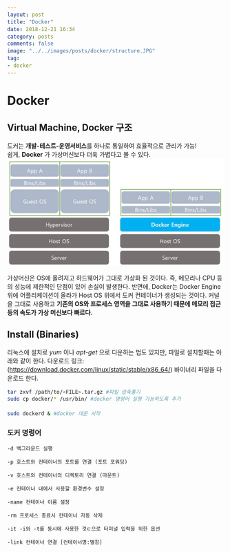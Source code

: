 ```yaml
---
layout: post
title: "Docker"
date: 2018-12-21 16:34
category: posts
comments: false
image: "../../images/posts/docker/structure.JPG"
tag:
- docker
---
```

# Docker

## Virtual Machine, Docker 구조

도커는 **개발-테스트-운영서비스**를 하나로 통일하여 효율적으로 관리가 가능!  
쉽게, **Docker** 가 가상머신보다 더욱 가볍다고 볼 수 있다.
![도커 구조](../../images/posts/docker/structure.JPG)

가상머신은 OS에 올려지고 하드웨어가 그대로 가상화 된 것이다. 즉, 메모리나 CPU 등의 성능에 제한적인 단점이 있어 손실이 발생한다.
반면에, Docker는 Docker Engine 위에 어플리케이션이 올라가 Host OS 위에서 도커 컨테이너가 생성되는 것이다. 커널을 그대로 사용하고 **기존의 OS와 프로세스 영역을 그대로 사용하기 때문에 메모리 접근 등의 속도가 가상 머신보다 빠르다.**

## Install (Binaries)  
리눅스에 설치로 *yum* 이나 *apt-get* 으로 다운하는 법도 있지만, 파일로 설치할때는 아래와 같이 한다.
다운로드 링크: (https://download.docker.com/linux/static/stable/x86_64/)
바이너리 파일을 다운로드 한다.
```sh
tar zxvf /path/to/<FILE>.tar.gz #파일 압축풀기
sudo cp docker/* /usr/bin/ #docker 명령어 실행 가능하도록 추가

sudo dockerd & #docker 데몬 시작
```


### 도커 명령어
`-d 백그라운드 실행`  

`-p 호스트와 컨테이너의 포트를 연결 (포트 포워딩)`  

`-v 호스트와 컨테이너의 디렉토리 연결 (마운트)`  

`-e 컨테이너 내에서 사용할 환경변수 설정`  

`-name 컨테이너 이름 설정`  

`-rm 프로세스 종료시 컨테이너 자동 삭제`  

`-it -i와 -t를 동시에 사용한 것ㄷ으로 터미널 입력을 위한 옵션`  

`-link 컨테이너 연결 [컨테이너명:별칭]`  

